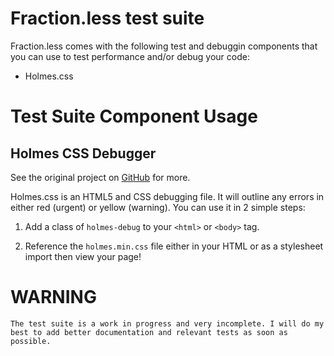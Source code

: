 # Fraction.less test suite

Fraction.less comes with the following test and debuggin components that you can use to test performance and/or debug your code:

* Holmes.css

# Test Suite Component Usage

## Holmes CSS Debugger

See the original project on [GitHub](https://github.com/redroot/holmes) for more.

Holmes.css is an HTML5 and CSS debugging file. It will outline any errors in either red (urgent) or yellow (warning). You can use it in 2 simple steps:

1. Add a class of `holmes-debug` to your `<html>` or `<body>` tag.

2. Reference the `holmes.min.css` file either in your HTML or as a stylesheet import then view your page!

# WARNING

	The test suite is a work in progress and very incomplete. I will do my best to add better documentation and relevant tests as soon as possible.
